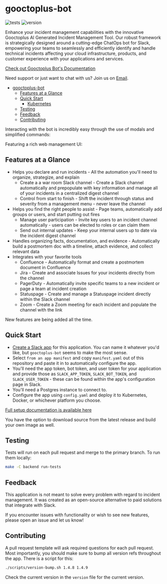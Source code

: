 # gooctoplus-bot

![tests](https://github.com/AMAN3003/incident-bot/actions/workflows/tests.yml/badge.svg)
![version](https://img.shields.io/github/v/release/AMAN3003/incident-bot)

Enhance your incident management capabilities with the innovative Gooctoplus AI Generated Incident Management Tool. Our robust framework is strategically designed around a cutting-edge ChatOps bot for Slack, empowering your teams to seamlessly and efficiently identify and handle technical incidents affecting your cloud infrastructure, products, and customer experience with your applications and services.

[Check out Gooctoplus Bot's Documentation](https://docs.gooctoplus.com)

Need support or just want to chat with us? Join us on [Email](founders@gooctoplus.com).

- [gooctoplus-bot](#gooctoplus-bot)
  - [Features at a Glance](#features-at-a-glance)
  - [Quick Start](#quick-start)
    - [Kubernetes](#kubernetes)
  - [Testing](#testing)
  - [Feedback](#feedback)
  - [Contributing](#contributing)

Interacting with the bot is incredibly easy through the use of modals and simplified commands:

[//]: # (<img src="https://github.com/AMAN3003/incident-bot/blob/main/assets/incident-bot-demo-1.gif" width="700" height="500" />)

Featuring a rich web management UI:

[//]: # (<img src="https://github.com/AMAN3003/incident-bot/blob/main/assets/incident-bot-demo-2.gif" width="700" height="500" />)

## Features at a Glance

- Helps you declare and run incidents - All the automation you'll need to organize, strategize, and explain
  - Create a a war room Slack channel - Create a Slack channel automatically and prepopulate with key information and manage all of your incidents in a centralized digest channel
  - Control from start to finish - Shift the incident through status and severity from a management menu - never leave the channel
- Helps you find the right people to assist - Page teams, automatically add groups or users, and start putting out fires
  - Manage user participation - Invite key users to an incident channel automatically - users can be elected to roles or can claim them
  - Send out internal updates - Keep your internal users up to date via the incident digest channel
- Handles organizing facts, documentation, and evidence - Automatically build a postmortem doc with a timeline, attach evidence, and collect relevant data
- Integrates with your favorite tools
  - Confluence - Automatically format and create a postmortem document in Confluence
  - Jira - Create and associate Issues for your incidents directly from the channel
  - PagerDuty - Automatically invite specific teams to a new incident or page a team at incident creation
  - Statuspage - Create and manage a Statuspage incident directly within the Slack channel
  - Zoom - Create a Zoom meeting for each incident and populate the channel with the link

New features are being added all the time.

## Quick Start

- [Create a Slack app](https://api.slack.com/apps?new_app=1) for this application. You can name it whatever you'd like, but `gooctoplus-bot` seems to make the most sense.
- Select `from an app manifest` and copy `manifest.yaml` out of this repository and paste it in to automatically configure the app.
- You'll need the app token, bot token, and user token for your application and provide those as `SLACK_APP_TOKEN`, `SLACK_BOT_TOKEN`, and `SLACK_USER_TOKEN` - these can be found within the app's configuration page in Slack.
- You'll need a Postgres instance to connect to.
- Configure the app using `config.yaml` and deploy it to Kubernetes, Docker, or whichever platform you choose.

[Full setup documentation is available here](https://docs.gooctoplus.com/setup/)

You have the option to download source from the latest release and build your own image as well.


## Testing

Tests will run on each pull request and merge to the primary branch. To run them locally:

```bash
make -C backend run-tests
```

## Feedback

This application is not meant to solve every problem with regard to incident management. It was created as an open-source alternative to paid solutions that integrate with Slack.

If you encounter issues with functionality or wish to see new features, please open an issue and let us know!

## Contributing

A pull request template will ask required questions for each pull request. Most importantly, you should make sure to bump all version refs throughout the app. There is a script for this:

```bash
./scripts/version-bump.sh 1.4.8 1.4.9
```

Check the current version in the `version` file for the current version.
